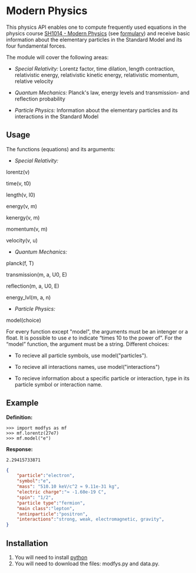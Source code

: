 # Modern Physics

This physics API enables one to compute frequently used equations in the physics course [SH1014 - Modern Physics](https://www.kth.se/student/kurser/kurs/SH1014?l=en) (see [formulary](https://github.com/jenly1/API-Modern-Physics/blob/main/formulary.pdf)) and receive basic information about the elementary particles in the Standard Model and its four fundamental forces.  

The module will cover the following areas:

- *Special Relativity:* Lorentz factor, time dilation, length contraction, relativistic energy, relativistic kinetic energy, relativistic momentum, relative velocity

- *Quantum Mechanics:* Planck's law, energy levels and transmission- and reflection probability

- *Particle Physics:* Information about the elementary particles and its interactions in the Standard Model 

## Usage

The functions (equations) and its arguments:

- *Special Relativity:*

lorentz(v)

time(v, t0)

length(v, l0)

energy(v, m)

kenergy(v, m)

momentum(v, m)

velocity(v, u)

- *Quantum Mechanics:*

planck(f, T)

transmission(m, a, U0, E)

reflection(m, a, U0, E)

energy_lvl(m, a, n)

- *Particle Physics:*

model(choice)

For every function except "model", the arguments must be an intenger or a float. It is possible to use *e* to indicate “times 10 to the power of”. 
For the “model” function, the argument must be a string. Different choices:

- To recieve all particle symbols, use model("particles").

- To recieve all interactions names, use model("interactions")

- To recieve information about a specific particle or interaction, type in its particle symbol or interaction name.

## Example

**Definition:** 
````
>>> import modfys as mf
>>> mf.lorentz(27e7)
>>> mf.model("e")
````

**Response:**
```
2.29415733871
```

```json
{ 
    "particle":"electron",
    "symbol":"e",
    "mass": "510.10 keV/c^2 ≈ 9.11e-31 kg",
    "electric charge":"≈ -1.60e-19 C",
    "spin": "1/2",
    "particle type":"fermion",
    "main class":"lepton",
    "antinparticle":"positron",
    "interactions":"strong, weak, electromagnetic, gravity",    
}
```

## Installation

1. You will need to install [python](https://www.python.org/downloads/)
2. You will need to download the files: modfys.py and data.py.

